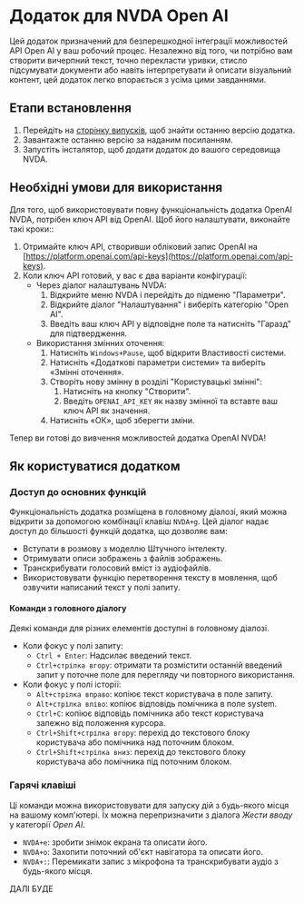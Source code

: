 # Додаток для NVDA Open AI 

Цей додаток призначений для безперешкодної інтеграції можливостей API Open AI у ваш робочий процес. Незалежно від того, чи потрібно вам створити вичерпний текст, точно перекласти уривки, стисло підсумувати документи або навіть інтерпретувати й описати візуальний контент, цей додаток легко впорається з усіма цими завданнями.

## Етапи встановлення

1. Перейдіть на [сторінку випусків](https://github.com/aaclause/nvda-OpenAI/releases), щоб знайти останню версію додатка.
2. Завантажте останню версію за наданим посиланням.
3. Запустіть інсталятор, щоб додати додаток до вашого середовища NVDA.

## Необхідні умови для використання

Для того, щоб використовувати повну функціональність додатка OpenAI NVDA, потрібен ключ API від OpenAI. Щоб його налаштувати, виконайте такі кроки::

1. Отримайте ключ API, створивши обліковий запис OpenAI на [https://platform.openai.com/api-keys](https://platform.openai.com/api-keys).
2. Коли ключ API готовий, у вас є два варіанти конфігурації:
   - Через діалог налаштувань NVDA:
     1. Відкрийте меню NVDA і перейдіть до підменю "Параметри".
     2. Відкрийте діалог "Налаштування" і виберіть категорію "Open AI".
     3. Введіть ваш ключ API у відповідне поле та натисніть "Гаразд" для підтвердження.
   - Використання змінних оточення:
     1. Натисніть `Windows+Pause`, щоб відкрити Властивості системи.
     2. Натисніть «Додаткові параметри системи» та виберіть «Змінні оточення».
     3. Створіть нову змінну в розділі "Користувацькі змінні":
         1. Натисніть на кнопку "Створити".
         2. Введіть `OPENAI_API_KEY` як назву змінної та вставте ваш ключ API як значення.
     4. Натисніть «ОК», щоб зберегти зміни.

Тепер ви готові до вивчення можливостей додатка OpenAI NVDA!

## Як користуватися додатком

### Доступ до основних функцій

Функціональність додатка розміщена в головному діалозі, який можна відкрити за допомогою комбінації клавіш `NVDA+g`. Цей діалог надає доступ до більшості функцій додатка, що дозволяє вам:

- Вступати в розмову з моделлю Штучного інтелекту.
- Отримувати описи зображень з файлів зображень.
- Транскрибувати голосовий вміст із аудіофайлів.
- Використовувати функцію перетворення тексту в мовлення, щоб озвучити написаний текст у полі запиту.

#### Команди з головного діалогу

Деякі команди для різних елементів доступні в головному діалозі.

- Коли фокус у полі запиту:
	- `Ctrl + Enter`: Надсилає введений текст.
	- `Ctrl+стрілка вгору`: отримати та розмістити останній введений запит у поточне поле для перегляду чи повторного використання.
- Коли фокус у полі історії:
	- `Alt+стрілка вправо`: копіює текст користувача в поле запиту.
	- `Alt+стрілка вліво`: копіює відповідь помічника в поле system.
	- `Ctrl+C`: копіює відповідь помічника або текст користувача залежно від положення курсора.
	- `Ctrl+Shift+стрілка вгору`: перехід до текстового блоку користувача або помічника над поточним блоком.
	- `Ctrl+Shift+стрілка вниз`: перехід до текстового блоку користувача або помічника під поточним блоком.

### Гарячі клавіші

Ці команди можна використовувати для запуску дій з будь-якого місця на вашому комп'ютері. Їх можна перепризначити з діалога *Жести вводу* у категорії *Open AI*.

- `NVDA+e`: зробити знімок екрана та описати його.
- `NVDA+o`: Захопити поточний об'єкт навігатора та описати його.
- `NVDA+:`: Перемикати запис з мікрофона та транскрибувати аудіо з будь-якого місця.

ДАЛІ БУДЕ
